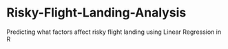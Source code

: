 # Risky-Flight-Landing-Analysis
Predicting what factors affect risky flight landing using Linear Regression in R
